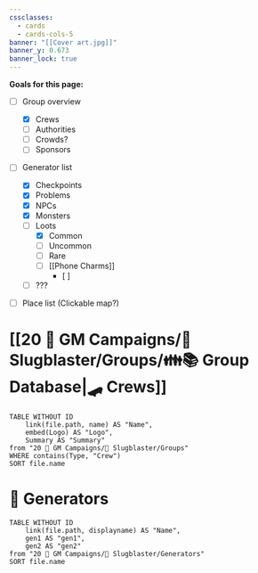 ```yaml
---
cssclasses:
  - cards
  - cards-cols-5
banner: "[[Cover art.jpg]]"
banner_y: 0.673
banner_lock: true
---
```


**Goals for this page:**
- [ ] Group overview
	- [x] Crews
	- [ ] Authorities
	- [ ] Crowds?
	- [ ] Sponsors
- [ ] Generator list
	- [x] Checkpoints
	- [x] Problems
	- [x] NPCs
	- [x] Monsters
	- [ ] Loots
		- [x] Common
		- [ ] Uncommon
		- [ ] Rare
		- [ ] [[Phone Charms]]
			- [ ] 
	- [ ] ???
- [ ] Place list (Clickable map?)


# [[20 🌟 GM Campaigns/🐌 Slugblaster/Groups/👪📚 Group Database|🛹 Crews]]
```dataview
TABLE WITHOUT ID 
	link(file.path, name) AS "Name",
	embed(Logo) AS "Logo",
	Summary AS "Summary"
from "20 🌟 GM Campaigns/🐌 Slugblaster/Groups"
WHERE contains(Type, "Crew")
SORT file.name
```

# 🎲 Generators
```dataview
TABLE WITHOUT ID 
	link(file.path, displayname) AS "Name",
	gen1 AS "gen1",
	gen2 AS "gen2"
from "20 🌟 GM Campaigns/🐌 Slugblaster/Generators"
SORT file.name
```

